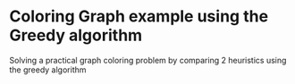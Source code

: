 # Coloring Graph example using the Greedy algorithm
Solving a practical graph coloring problem by comparing 2 heuristics using the greedy algorithm
